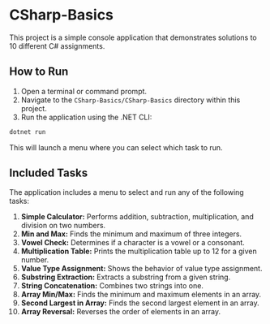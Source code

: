# CSharp-Basics

This project is a simple console application that demonstrates solutions to 10 different C# assignments.

## How to Run

1.  Open a terminal or command prompt.
2.  Navigate to the `CSharp-Basics/CSharp-Basics` directory within this project.
3.  Run the application using the .NET CLI:

```bash
dotnet run
```

This will launch a menu where you can select which task to run.

## Included Tasks

The application includes a menu to select and run any of the following tasks:

1.  **Simple Calculator:** Performs addition, subtraction, multiplication, and division on two numbers.
2.  **Min and Max:** Finds the minimum and maximum of three integers.
3.  **Vowel Check:** Determines if a character is a vowel or a consonant.
4.  **Multiplication Table:** Prints the multiplication table up to 12 for a given number.
5.  **Value Type Assignment:** Shows the behavior of value type assignment.
6.  **Substring Extraction:** Extracts a substring from a given string.
7.  **String Concatenation:** Combines two strings into one.
8.  **Array Min/Max:** Finds the minimum and maximum elements in an array.
9.  **Second Largest in Array:** Finds the second largest element in an array.
10. **Array Reversal:** Reverses the order of elements in an array.
